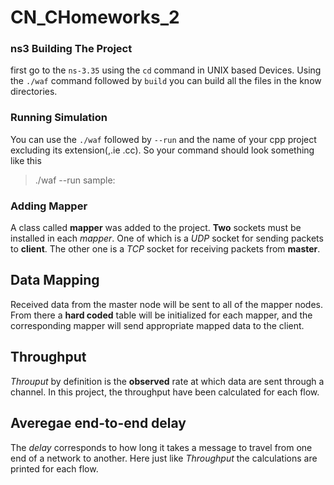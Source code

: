# CN_CHomeworks_2
### ns3 Building The Project ####

first go to the `ns-3.35` using the `cd` command in UNIX based Devices.
Using the `./waf` command followed by `build` you can build all the files in the know directories.

### Running Simulation ###
You can use the `./waf` followed by `--run` and the name of your cpp project excluding its extension(,.ie .cc).
So your command should look something like this
> ./waf --run sample:

### Adding Mapper ###
A class called **mapper** was added to the project.
**Two** sockets must be installed in each _mapper_.
One of which is a _UDP_ socket for sending packets to **client**.
The other one is a _TCP_ socket for receiving packets from **master**.

## Data Mapping ##
Received data from the master node will be sent to all of the mapper nodes.
From there a **hard coded** table will be initialized for each mapper, and the corresponding mapper will send appropriate mapped data to the client.

## Throughput ##
_Throuput_ by definition is the **observed** rate at which data are sent through a channel.
In this project, the throughput have been calculated for each flow.

## Averegae end-to-end delay ##
The _delay_ corresponds to how long it takes a message to travel from one end of a network to another.
Here just like _Throughput_ the calculations are printed for each flow.
